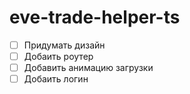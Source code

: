 # eve-trade-helper-ts
- [ ] Придумать дизайн
- [ ] Добаить роутер
- [ ] Добавить анимацию загрузки
- [ ] Добаить логин
